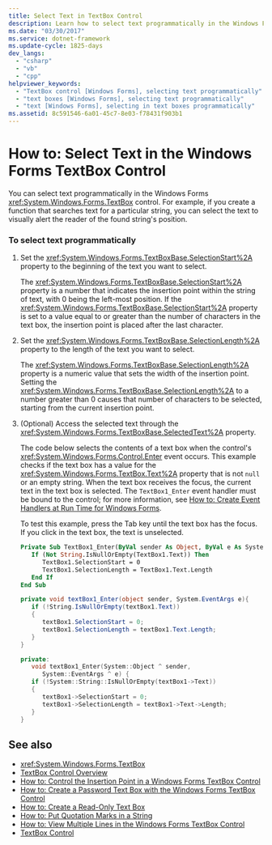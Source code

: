 ```yaml
---
title: Select Text in TextBox Control
description: Learn how to select text programmatically in the Windows Forms TextBox control. Also learn how to visually alert the reader of the found string's position.
ms.date: "03/30/2017"
ms.service: dotnet-framework
ms.update-cycle: 1825-days
dev_langs:
  - "csharp"
  - "vb"
  - "cpp"
helpviewer_keywords:
  - "TextBox control [Windows Forms], selecting text programmatically"
  - "text boxes [Windows Forms], selecting text programmatically"
  - "text [Windows Forms], selecting in text boxes programmatically"
ms.assetid: 8c591546-6a01-45c7-8e03-f78431f903b1
---
```

# How to: Select Text in the Windows Forms TextBox Control

You can select text programmatically in the Windows Forms <xref:System.Windows.Forms.TextBox> control. For example, if you create a function that searches text for a particular string, you can select the text to visually alert the reader of the found string's position.

### To select text programmatically

1. Set the <xref:System.Windows.Forms.TextBoxBase.SelectionStart%2A> property to the beginning of the text you want to select.

     The <xref:System.Windows.Forms.TextBoxBase.SelectionStart%2A> property is a number that indicates the insertion point within the string of text, with 0 being the left-most position. If the <xref:System.Windows.Forms.TextBoxBase.SelectionStart%2A> property is set to a value equal to or greater than the number of characters in the text box, the insertion point is placed after the last character.

2. Set the <xref:System.Windows.Forms.TextBoxBase.SelectionLength%2A> property to the length of the text you want to select.

     The <xref:System.Windows.Forms.TextBoxBase.SelectionLength%2A> property is a numeric value that sets the width of the insertion point. Setting the <xref:System.Windows.Forms.TextBoxBase.SelectionLength%2A> to a number greater than 0 causes that number of characters to be selected, starting from the current insertion point.

3. (Optional) Access the selected text through the <xref:System.Windows.Forms.TextBoxBase.SelectedText%2A> property.

     The code below selects the contents of a text box when the control's <xref:System.Windows.Forms.Control.Enter> event occurs. This example checks if the text box has a value for the <xref:System.Windows.Forms.TextBox.Text%2A> property that is not `null` or an empty string. When the text box receives the focus, the current text in the text box is selected. The `TextBox1_Enter` event handler must be bound to the control; for more information, see [How to: Create Event Handlers at Run Time for Windows Forms](how-to-add-an-event-handler.md#handle-an-event-at-runtime).

     To test this example, press the Tab key until the text box has the focus. If you click in the text box, the text is unselected.

    ```vb
    Private Sub TextBox1_Enter(ByVal sender As Object, ByVal e As System.EventArgs) Handles TextBox1.Enter
       If (Not String.IsNullOrEmpty(TextBox1.Text)) Then
          TextBox1.SelectionStart = 0
          TextBox1.SelectionLength = TextBox1.Text.Length
       End If
    End Sub
    ```

    ```csharp
    private void textBox1_Enter(object sender, System.EventArgs e){
       if (!String.IsNullOrEmpty(textBox1.Text))
       {
          textBox1.SelectionStart = 0;
          textBox1.SelectionLength = textBox1.Text.Length;
       }
    }
    ```

    ```cpp
    private:
       void textBox1_Enter(System::Object ^ sender,
          System::EventArgs ^ e) {
       if (!System::String::IsNullOrEmpty(textBox1->Text))
       {
          textBox1->SelectionStart = 0;
          textBox1->SelectionLength = textBox1->Text->Length;
       }
    }
    ```

## See also

- <xref:System.Windows.Forms.TextBox>
- [TextBox Control Overview](textbox-control-overview-windows-forms.md)
- [How to: Control the Insertion Point in a Windows Forms TextBox Control](how-to-control-the-insertion-point-in-a-windows-forms-textbox-control.md)
- [How to: Create a Password Text Box with the Windows Forms TextBox Control](how-to-create-a-password-text-box-with-the-windows-forms-textbox-control.md)
- [How to: Create a Read-Only Text Box](how-to-create-a-read-only-text-box-windows-forms.md)
- [How to: Put Quotation Marks in a String](how-to-put-quotation-marks-in-a-string-windows-forms.md)
- [How to: View Multiple Lines in the Windows Forms TextBox Control](how-to-view-multiple-lines-in-the-windows-forms-textbox-control.md)
- [TextBox Control](textbox-control-windows-forms.md)
